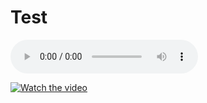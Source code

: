 # Test

<audio controls>
  <source src="audio.wav" type="audio/wav">
  您的浏览器不支持音频播放。
</audio>

[![Watch the video](https://i.sstatic.net/Vp2cE.png)](https://youtu.be/vt5fpE0bzSY)

